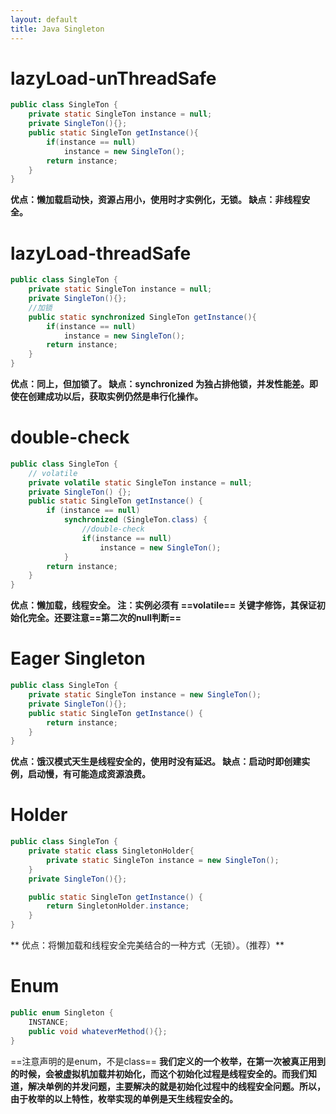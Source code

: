 ```yaml
---
layout: default
title: Java Singleton
---
```

# lazyLoad-unThreadSafe

```java
public class SingleTon {
    private static SingleTon instance = null;
    private SingleTon(){};
    public static SingleTon getInstance(){
        if(instance == null)
            instance = new SingleTon();
        return instance;
    }
}
```
**优点：懒加载启动快，资源占用小，使用时才实例化，无锁。
缺点：非线程安全。**

# lazyLoad-threadSafe
```java
public class SingleTon {
    private static SingleTon instance = null;
    private SingleTon(){};
    //加锁
    public static synchronized SingleTon getInstance(){
        if(instance == null)
            instance = new SingleTon();
        return instance;
    }
}
```
 **优点：同上，但加锁了。
 缺点：synchronized 为独占排他锁，并发性能差。即使在创建成功以后，获取实例仍然是串行化操作。**

# double-check

```java
public class SingleTon {
	// volatile
    private volatile static SingleTon instance = null;
    private SingleTon() {};
    public static SingleTon getInstance() {
        if (instance == null)
            synchronized (SingleTon.class) {
            	//double-check
                if(instance == null)
                    instance = new SingleTon();
            }
        return instance;
    }
}
```
**优点：懒加载，线程安全。
 注：实例必须有 ==volatile== 关键字修饰，其保证初始化完全。还要注意==第二次的null判断==**
# Eager Singleton

```java
public class SingleTon {
    private static SingleTon instance = new SingleTon();
    private SingleTon(){};
    public static SingleTon getInstance() {
        return instance;
    }
}
```
**优点：饿汉模式天生是线程安全的，使用时没有延迟。
 缺点：启动时即创建实例，启动慢，有可能造成资源浪费。**

# Holder
```java
public class SingleTon {
    private static class SingletonHolder{
        private static SingleTon instance = new SingleTon();
    }
    private SingleTon(){};

    public static SingleTon getInstance() {
        return SingletonHolder.instance;
    }
}
```
** 优点：将懒加载和线程安全完美结合的一种方式（无锁）。（推荐）**

# Enum

```java
public enum Singleton {
    INSTANCE;
    public void whateverMethod(){};
}
```
==注意声明的是enum，不是class==
**我们定义的一个枚举，在第一次被真正用到的时候，会被虚拟机加载并初始化，而这个初始化过程是线程安全的。而我们知道，解决单例的并发问题，主要解决的就是初始化过程中的线程安全问题。所以，由于枚举的以上特性，枚举实现的单例是天生线程安全的。**
